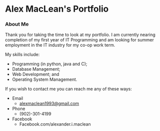 # Alex MacLean's Portfolio


### About Me

Thank you for taking the time to look at my portfolio. I am currently nearing completion of my first year of IT Programming and am looking for summer employment in the IT industry for my co-op work term. 

My skills include: 
-	Programming (in python, java and C);
-	Database Management;
-	Web Development; and
-	Operating System Management.

If you wish to contact me you can reach me any of these ways:
-	Email
	-	alexmaclean1993@gmail.com
-	Phone
	-	(902)-301-4199
-	Facebook
	-	Facebook.com/alexander.i.maclean